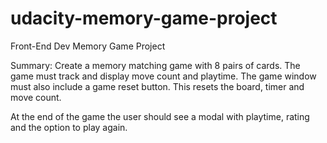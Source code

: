 # udacity-memory-game-project
Front-End Dev Memory Game Project

Summary:
Create a memory matching game with 8 pairs of cards.  The game must track and display move count and playtime. The game window must also include a game reset button. This resets the board, timer and move count.

At the end of the game the user should see a modal with playtime, rating and the option to play again. 



